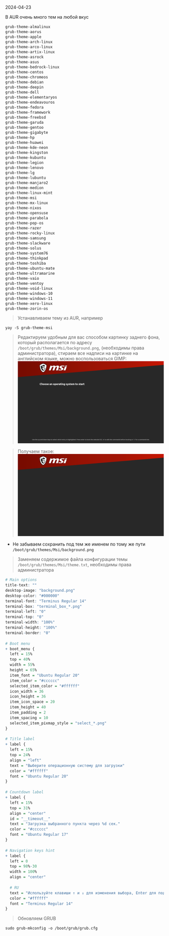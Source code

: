 2024-04-23

В AUR очень много тем на любой вкус
```
grub-theme-almalinux
grub-theme-aorus
grub-theme-apple
grub-theme-arch-linux
grub-theme-arco-linux
grub-theme-artix-linux
grub-theme-asrock
grub-theme-asus
grub-theme-bedrock-linux
grub-theme-centos
grub-theme-chromeos
grub-theme-debian
grub-theme-deepin
grub-theme-dell
grub-theme-elementaryos
grub-theme-endeavouros
grub-theme-fedora
grub-theme-framework
grub-theme-freebsd
grub-theme-garuda
grub-theme-gentoo
grub-theme-gigabyte
grub-theme-hp
grub-theme-huawei
grub-theme-kde-neon
grub-theme-kingston
grub-theme-kubuntu
grub-theme-legion
grub-theme-lenovo
grub-theme-lg
grub-theme-lubuntu
grub-theme-manjaro2
grub-theme-medion
grub-theme-linux-mint
grub-theme-msi
grub-theme-mx-linux
grub-theme-nixos
grub-theme-opensuse
grub-theme-parabola
grub-theme-pop-os
grub-theme-razer
grub-theme-rocky-linux
grub-theme-samsung
grub-theme-slackware
grub-theme-solus
grub-theme-system76
grub-theme-thinkpad
grub-theme-toshiba
grub-theme-ubuntu-mate
grub-theme-ultramarine
grub-theme-vaio
grub-theme-ventoy
grub-theme-void-linux
grub-theme-windows-10
grub-theme-windows-11
grub-theme-xero-linux
grub-theme-zorin-os
```

>Устанавливаем тему из AUR, например 
```shell
yay -S grub-theme-msi
```

>Редактируем удобным для вас способом картинку заднего фона, который располагается по адресу `/boot/grub/themes/Msi/background.png`, (необходимы права администратора),
стираем все надписи на картинке на английском языке, можно воспользоваться GIMP:
![|800](/Media/Grub2_Theme/image_1.png)

>Получаем такое:
![|800](/Media/Grub2_Theme/image_2.png)

- Не забываем сохранить под тем же именем по тому же пути `/boot/grub/themes/Msi/background.png`

>Заменяем содержимое файла конфигурации темы `/boot/grub/themes/Msi/theme.txt`, необходимы права администратора
```q
# Main options
title-text: ""
desktop-image: "background.png"
desktop-color: "#000000"
terminal-font: "Terminus Regular 14"
terminal-box: "terminal_box_*.png"
terminal-left: "0"
terminal-top: "0"
terminal-width: "100%"
terminal-height: "100%"
terminal-border: "0"

# Boot menu
+ boot_menu {
  left = 15%
  top = 40%
  width = 55%
  height = 65%
  item_font = "Ubuntu Regular 20"
  item_color = "#cccccc"
  selected_item_color = "#ffffff"
  icon_width = 36
  icon_height = 36
  item_icon_space = 20
  item_height = 40
  item_padding = 2
  item_spacing = 10
  selected_item_pixmap_style = "select_*.png"
}

# Title label
+ label {
  left = 15%
  top = 24%
  align = "left"
  text = "Выберите операционную систему для загрузки"
  color = "#ffffff"
  font = "Ubuntu Regular 20"
}

# Countdown label
+ label {
  left = 15%
  top = 31%
  align = "center"
  id = "__timeout__"
  text = "Загрузка выбранного пункта через %d сек."
  color = "#cccccc"
  font = "Ubuntu Regular 17"
}

# Navigation keys hint
+ label {
  left = 0
  top = 98%-30
  width = 100%
  align = "center"

  # RU
  text = "Используйте клавиши ↑ и ↓ для изменения выбора, Enter для подтверждения"
  color = "#ffffff"
  font = "Terminus Regular 14"
}
```

>Обновляем GRUB
```shell
sudo grub-mkconfig -o /boot/grub/grub.cfg
```

